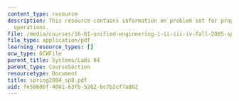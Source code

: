 ```yaml
---
content_type: resource
description: This resource contains information on problem set for propulsion, payload,
  operations.
file: /media/courses/16-01-unified-engineering-i-ii-iii-iv-fall-2005-spring-2006/fe5860bf408163fb5202bc7b2cf7a802_spring2004_sp8.pdf
file_type: application/pdf
learning_resource_types: []
ocw_type: OCWFile
parent_title: Systems/Labs 04
parent_type: CourseSection
resourcetype: Document
title: spring2004_sp8.pdf
uid: fe5860bf-4081-63fb-5202-bc7b2cf7a802
---
```

